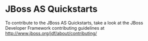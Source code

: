 JBoss AS Quickstarts 
====================

To contribute to the JBoss AS Quickstarts, take a look at the JBoss Developer Framework contributing guidelines at http://www.jboss.org/jdf/about/contributing/